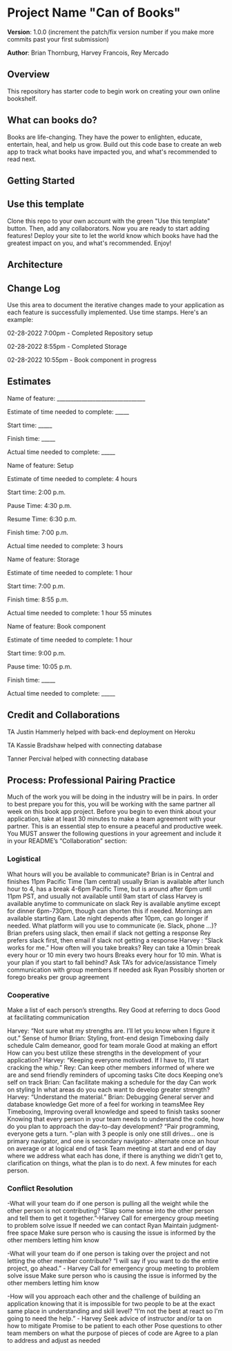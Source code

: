 # Project Name "Can of Books"

**Version**: 1.0.0 (increment the patch/fix version number if you make more commits past your first submission)

**Author**: Brian Thornburg, Harvey Francois, Rey Mercado

## Overview
<!-- Provide a high level overview of what this application is and why you are building it, beyond the fact that it's an assignment for this class. (i.e. What's your problem domain?) -->

This repository has starter code to begin work on creating your own online bookshelf.

## What can books do?

Books are life-changing. They have the power to enlighten, educate, entertain, heal, and help us grow. Build out this code base to create an web app to track what books have impacted you, and what's recommended to read next.

## Getting Started
<!-- What are the steps that a user must take in order to build this app on their own machine and get it running? -->

## Use this template

Clone this repo to your own account with the green "Use this template" button. Then, add any collaborators. Now you are ready to start adding features! Deploy your site to let the world know which books have had the greatest impact on you, and what's recommended. Enjoy!

## Architecture
<!-- Provide a detailed description of the application design. What technologies (languages, libraries, etc) you're using, and any other relevant design information. -->

## Change Log
Use this area to document the iterative changes made to your application as each feature is successfully implemented. Use time stamps. Here's an example:

02-28-2022 7:00pm - Completed Repository setup

02-28-2022 8:55pm - Completed Storage

02-28-2022 10:55pm - Book component in progress

## Estimates

Name of feature: ________________________________

Estimate of time needed to complete: _____

Start time: _____

Finish time: _____

Actual time needed to complete: _____

Name of feature: Setup

Estimate of time needed to complete: 4 hours

Start time: 2:00 p.m.

Pause Time: 4:30 p.m.

Resume Time: 6:30 p.m.

Finish time: 7:00 p.m.

Actual time needed to complete: 3 hours

Name of feature: Storage

Estimate of time needed to complete: 1 hour

Start time: 7:00 p.m.

Finish time: 8:55 p.m.

Actual time needed to complete: 1 hour 55 minutes

Name of feature: Book component

Estimate of time needed to complete: 1 hour

Start time: 9:00 p.m.

Pause time: 10:05 p.m.

Finish time: _____

Actual time needed to complete: _____


## Credit and Collaborations
<!-- Give credit (and a link) to other people or resources that helped you build this application. -->

TA Justin Hammerly helped with back-end deployment on Heroku

TA Kassie Bradshaw helped with connecting database

Tanner Percival helped with connecting database

## Process: Professional Pairing Practice

Much of the work you will be doing in the industry will be in pairs. In order to best prepare you for this, you will be working with the same partner all week on this book app project.
Before you begin to even think about your application, take at least 30 minutes to make a team agreement with your partner. This is an essential step to ensure a peaceful and productive week. You MUST answer the following questions in your agreement and include it in your README’s “Collaboration” section:

### Logistical

What hours will you be available to communicate?
Brian is in Central and finishes 11pm Pacific Time (1am central) usually
Brian is available after lunch hour to 4, has a break 4-6pm Pacific Time, but is around after 6pm until 11pm PST, and usually not available until 9am start of class
Harvey is available anytime to communicate on slack
Rey is available anytime except for dinner 6pm-730pm, though can shorten this if needed. Mornings am available starting 6am.  Late night depends after 10pm, can go longer if needed.
What platform will you use to communicate (ie. Slack, phone …)?
Brian prefers using slack, then email if slack not getting a response
Rey prefers slack first, then email if slack not getting a response
Harvey :  “Slack works for me.”
How often will you take breaks?
Rey can take a 10min break every hour or 10 min every two hours
Breaks every hour for 10 min.
What is your plan if you start to fall behind?
Ask TA’s for advice/assistance
Timely communication with group members
If needed ask Ryan
Possibly shorten or forego breaks per group agreement

### Cooperative

Make a list of each person’s strengths.
Rey
Good at referring to docs
Good at facilitating communication

Harvey: 
“Not sure what my strengths are. I’ll let you know when I figure it out.” 
Sense of humor
Brian:
Styling, front-end design
Timeboxing daily schedule
Calm demeanor, good for team morale
Good at making an effort
How can you best utilize these strengths in the development of your application?
Harvey: 
“Keeping everyone motivated. If I have to, I’ll start cracking the whip.”
Rey: 
Can keep other members informed of where we are and send friendly reminders of upcoming tasks
Cite docs
Keeping one’s self on track 
Brian:
Can facilitate making a schedule for the day
Can work on styling
In what areas do you each want to develop greater strength?
Harvey: 
“Understand the material.”
Brian:
Debugging
General server and database knowledge
Get more of a feel for working in teamsMee
Rey
Timeboxing, 
Improving overall knowledge and speed to finish tasks sooner
Knowing that every person in your team needs to understand the code, how do you plan to approach the day-to-day development?
“Pair programming, everyone gets a turn. ”-plan with 3 people is only one still drives… one is primary navigator, and one is secondary navigator- alternate once an hour on average or at logical end of task
Team meeting at start and end of day where we address what each has done, if there is anything we didn’t get to, clarification on things, what the plan is to do next. A few minutes for each person.

### Conflict Resolution

-What will your team do if one person is pulling all the weight while the other person is not contributing?
“Slap some sense into the other person and tell them to get it together.”-Harvey
Call for emergency group meeting to problem solve issue
If needed we can contact Ryan
Maintain judgment-free space
Make sure person who is causing the issue is informed by the other members letting him know

-What will your team do if one person is taking over the project and not letting the other member contribute?
“I will say if you want to do the entire project, go ahead.” - Harvey
Call for emergency group meeting to problem solve issue
Make sure person who is causing the issue is informed by the other members letting him know

-How will you approach each other and the challenge of building an application knowing that it is impossible for two people to be at the exact same place in understanding and skill level?
“I’m not the best at react so I'm going to need the help.” - Harvey 
Seek advice of instructor and/or ta on how to mitigate
Promise to be patient to each other
Pose questions to other team members on what the purpose of pieces of code are
Agree to a plan to address and adjust as needed

